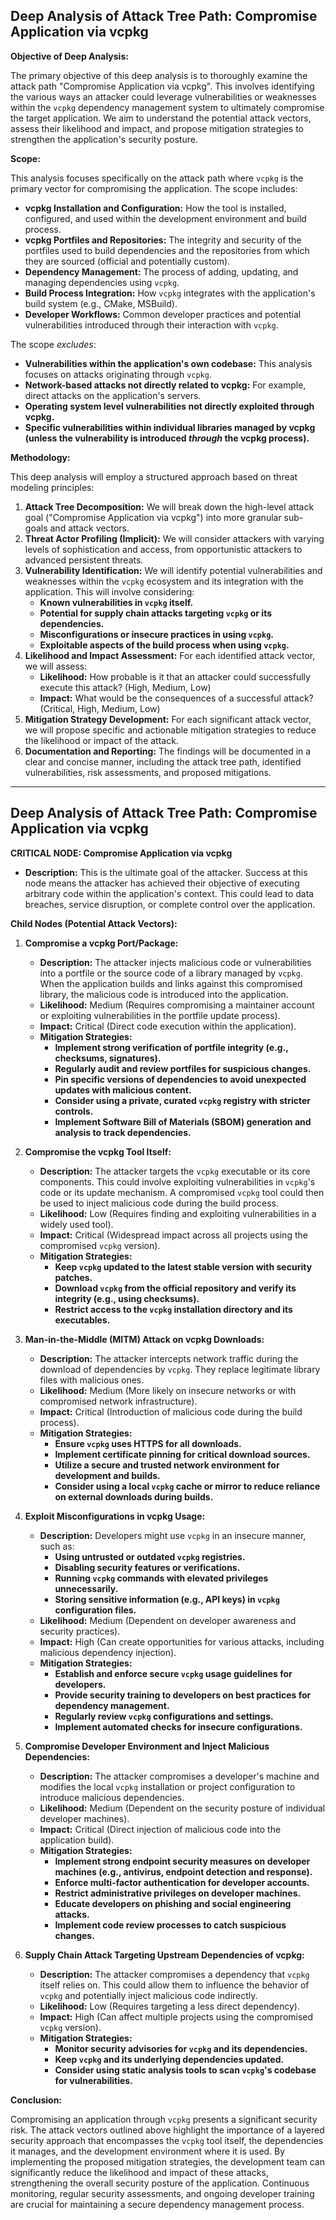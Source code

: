 ## Deep Analysis of Attack Tree Path: Compromise Application via vcpkg

**Objective of Deep Analysis:**

The primary objective of this deep analysis is to thoroughly examine the attack path "Compromise Application via vcpkg". This involves identifying the various ways an attacker could leverage vulnerabilities or weaknesses within the `vcpkg` dependency management system to ultimately compromise the target application. We aim to understand the potential attack vectors, assess their likelihood and impact, and propose mitigation strategies to strengthen the application's security posture.

**Scope:**

This analysis focuses specifically on the attack path where `vcpkg` is the primary vector for compromising the application. The scope includes:

* **vcpkg Installation and Configuration:**  How the tool is installed, configured, and used within the development environment and build process.
* **vcpkg Portfiles and Repositories:** The integrity and security of the portfiles used to build dependencies and the repositories from which they are sourced (official and potentially custom).
* **Dependency Management:** The process of adding, updating, and managing dependencies using `vcpkg`.
* **Build Process Integration:** How `vcpkg` integrates with the application's build system (e.g., CMake, MSBuild).
* **Developer Workflows:**  Common developer practices and potential vulnerabilities introduced through their interaction with `vcpkg`.

The scope *excludes*:

* **Vulnerabilities within the application's own codebase:**  This analysis focuses on attacks originating through `vcpkg`.
* **Network-based attacks not directly related to vcpkg:**  For example, direct attacks on the application's servers.
* **Operating system level vulnerabilities not directly exploited through vcpkg.**
* **Specific vulnerabilities within individual libraries managed by vcpkg (unless the vulnerability is introduced *through* the vcpkg process).**

**Methodology:**

This deep analysis will employ a structured approach based on threat modeling principles:

1. **Attack Tree Decomposition:** We will break down the high-level attack goal ("Compromise Application via vcpkg") into more granular sub-goals and attack vectors.
2. **Threat Actor Profiling (Implicit):** We will consider attackers with varying levels of sophistication and access, from opportunistic attackers to advanced persistent threats.
3. **Vulnerability Identification:** We will identify potential vulnerabilities and weaknesses within the `vcpkg` ecosystem and its integration with the application. This will involve considering:
    * **Known vulnerabilities in `vcpkg` itself.**
    * **Potential for supply chain attacks targeting `vcpkg` or its dependencies.**
    * **Misconfigurations or insecure practices in using `vcpkg`.**
    * **Exploitable aspects of the build process when using `vcpkg`.**
4. **Likelihood and Impact Assessment:** For each identified attack vector, we will assess:
    * **Likelihood:** How probable is it that an attacker could successfully execute this attack? (High, Medium, Low)
    * **Impact:** What would be the consequences of a successful attack? (Critical, High, Medium, Low)
5. **Mitigation Strategy Development:**  For each significant attack vector, we will propose specific and actionable mitigation strategies to reduce the likelihood or impact of the attack.
6. **Documentation and Reporting:**  The findings will be documented in a clear and concise manner, including the attack tree path, identified vulnerabilities, risk assessments, and proposed mitigations.

---

## Deep Analysis of Attack Tree Path: Compromise Application via vcpkg

**CRITICAL NODE: Compromise Application via vcpkg**

* **Description:** This is the ultimate goal of the attacker. Success at this node means the attacker has achieved their objective of executing arbitrary code within the application's context. This could lead to data breaches, service disruption, or complete control over the application.

**Child Nodes (Potential Attack Vectors):**

1. **Compromise a vcpkg Port/Package:**
    * **Description:** The attacker injects malicious code or vulnerabilities into a portfile or the source code of a library managed by `vcpkg`. When the application builds and links against this compromised library, the malicious code is introduced into the application.
    * **Likelihood:** Medium (Requires compromising a maintainer account or exploiting vulnerabilities in the portfile update process).
    * **Impact:** Critical (Direct code execution within the application).
    * **Mitigation Strategies:**
        * **Implement strong verification of portfile integrity (e.g., checksums, signatures).**
        * **Regularly audit and review portfiles for suspicious changes.**
        * **Pin specific versions of dependencies to avoid unexpected updates with malicious content.**
        * **Consider using a private, curated `vcpkg` registry with stricter controls.**
        * **Implement Software Bill of Materials (SBOM) generation and analysis to track dependencies.**

2. **Compromise the vcpkg Tool Itself:**
    * **Description:** The attacker targets the `vcpkg` executable or its core components. This could involve exploiting vulnerabilities in `vcpkg`'s code or its update mechanism. A compromised `vcpkg` tool could then be used to inject malicious code during the build process.
    * **Likelihood:** Low (Requires finding and exploiting vulnerabilities in a widely used tool).
    * **Impact:** Critical (Widespread impact across all projects using the compromised `vcpkg` version).
    * **Mitigation Strategies:**
        * **Keep `vcpkg` updated to the latest stable version with security patches.**
        * **Download `vcpkg` from the official repository and verify its integrity (e.g., using checksums).**
        * **Restrict access to the `vcpkg` installation directory and its executables.**

3. **Man-in-the-Middle (MITM) Attack on vcpkg Downloads:**
    * **Description:** The attacker intercepts network traffic during the download of dependencies by `vcpkg`. They replace legitimate library files with malicious ones.
    * **Likelihood:** Medium (More likely on insecure networks or with compromised network infrastructure).
    * **Impact:** Critical (Introduction of malicious code during the build process).
    * **Mitigation Strategies:**
        * **Ensure `vcpkg` uses HTTPS for all downloads.**
        * **Implement certificate pinning for critical download sources.**
        * **Utilize a secure and trusted network environment for development and builds.**
        * **Consider using a local `vcpkg` cache or mirror to reduce reliance on external downloads during builds.**

4. **Exploit Misconfigurations in vcpkg Usage:**
    * **Description:** Developers might use `vcpkg` in an insecure manner, such as:
        * **Using untrusted or outdated `vcpkg` registries.**
        * **Disabling security features or verifications.**
        * **Running `vcpkg` commands with elevated privileges unnecessarily.**
        * **Storing sensitive information (e.g., API keys) in `vcpkg` configuration files.**
    * **Likelihood:** Medium (Dependent on developer awareness and security practices).
    * **Impact:** High (Can create opportunities for various attacks, including malicious dependency injection).
    * **Mitigation Strategies:**
        * **Establish and enforce secure `vcpkg` usage guidelines for developers.**
        * **Provide security training to developers on best practices for dependency management.**
        * **Regularly review `vcpkg` configurations and settings.**
        * **Implement automated checks for insecure configurations.**

5. **Compromise Developer Environment and Inject Malicious Dependencies:**
    * **Description:** The attacker compromises a developer's machine and modifies the local `vcpkg` installation or project configuration to introduce malicious dependencies.
    * **Likelihood:** Medium (Dependent on the security posture of individual developer machines).
    * **Impact:** Critical (Direct injection of malicious code into the application build).
    * **Mitigation Strategies:**
        * **Implement strong endpoint security measures on developer machines (e.g., antivirus, endpoint detection and response).**
        * **Enforce multi-factor authentication for developer accounts.**
        * **Restrict administrative privileges on developer machines.**
        * **Educate developers on phishing and social engineering attacks.**
        * **Implement code review processes to catch suspicious changes.**

6. **Supply Chain Attack Targeting Upstream Dependencies of vcpkg:**
    * **Description:** The attacker compromises a dependency that `vcpkg` itself relies on. This could allow them to influence the behavior of `vcpkg` and potentially inject malicious code indirectly.
    * **Likelihood:** Low (Requires targeting a less direct dependency).
    * **Impact:** High (Can affect multiple projects using the compromised `vcpkg` version).
    * **Mitigation Strategies:**
        * **Monitor security advisories for `vcpkg` and its dependencies.**
        * **Keep `vcpkg` and its underlying dependencies updated.**
        * **Consider using static analysis tools to scan `vcpkg`'s codebase for vulnerabilities.**

**Conclusion:**

Compromising an application through `vcpkg` presents a significant security risk. The attack vectors outlined above highlight the importance of a layered security approach that encompasses the `vcpkg` tool itself, the dependencies it manages, and the development environment where it is used. By implementing the proposed mitigation strategies, the development team can significantly reduce the likelihood and impact of these attacks, strengthening the overall security posture of the application. Continuous monitoring, regular security assessments, and ongoing developer training are crucial for maintaining a secure dependency management process.